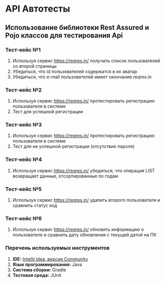 # API Автотесты

## Использование библиотеки Rest Assured и Pojo классов для тестирования Api

### Тест-кейс №1

1. Используя сервис https://reqres.in/ получить список пользователей со второй страницы
2. Убедиться, что id пользователей содержатся в их аватар
3. Убедиться, что e-mail пользователей имеет окончание reqres.in

### Тест-кейс №2
1. Используя сервис https://reqres.in/ протестировать регистрацию пользователя в системе
2. Тест для успешной регистрации

### Тест-кейс №3
1. Используя сервис https://reqres.in/ протестировать регистрацию пользователя в системе
2. Тест для не успешной регистрации (отсутствие пароля)

### Тест-кейс №4
1. Используя сервис https://reqres.in/ убедиться, что операция LIST<RESOURCE> возвращает данные, отсортированные по годам

### Тест-кейс №5
1. Используя сервис https://reqres.in/ удалить второго пользователя и сравнить статус код

### Тест-кейс №6
1. Используя сервис https://reqres.in/ обновить информацию о пользователе и сравнить дату обновления с текущей датой на ПК

### **Перечень используемых инструментов**

1. **IDE:** [Intellij Idea, версия Community](https://www.jetbrains.com/ru-ru/idea/)
2. **Язык программирования:** Java
3. **Система сборки:** Gradle
4. **Тестовая среда:** JUnit


